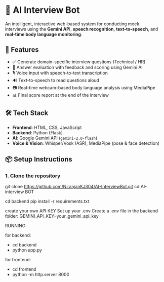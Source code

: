 # 🤖 AI Interview Bot

An intelligent, interactive web-based system for conducting mock interviews using the **Gemini API**, **speech recognition**, **text-to-speech**, and **real-time body language monitoring**.

## 🚀 Features

- ✅ Generate domain-specific interview questions (Technical / HR)
- 🧠 Answer evaluation with feedback and scoring using Gemini AI
- 🎙️ Voice input with speech-to-text transcription
- 🔊 Text-to-speech to read questions aloud
- 📷 Real-time webcam-based body language analysis using MediaPipe
- 📊 Final score report at the end of the interview

## 🛠️ Tech Stack

- **Frontend**: HTML, CSS, JavaScript
- **Backend**: Python (Flask)
- **AI**: Google Gemini API (`gemini-2.0-flash`)
- **Voice & Vision**: Whisper/Vosk (ASR), MediaPipe (pose & face detection)

## 📦 Setup Instructions

### 1. Clone the repository


git clone https://github.com/NiranjanKJ304/AI-InterviewBot.git
cd AI-interview BOT

cd backend
pip install -r requirements.txt

create your own API KEY
 Set up your .env
Create a .env file in the backend folder:
GEMINI_API_KEY=your_gemini_api_key

RUNNING: 

for backend:
- cd backend
- python app.py

for frontend:
- cd frontend
- python -m http.server 8000

